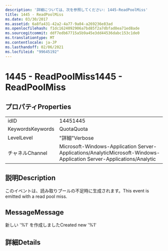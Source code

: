 ```yaml
---
description: '詳細については、次を参照してください: 1445-ReadPoolMiss'
title: 1445 - ReadPoolMiss
ms.date: 03/30/2017
ms.assetid: 6a8fa431-42a2-4a77-9a04-a269236e83ad
ms.openlocfilehash: f1dc1624092906a7bd85f2a7dbfad8ea71ed8ade
ms.sourcegitcommit: ddf7edb67715a5b9a45e3dd44536dabc153c1de0
ms.translationtype: MT
ms.contentlocale: ja-JP
ms.lasthandoff: 02/06/2021
ms.locfileid: "99645192"
---
```

# <a name="1445---readpoolmiss"></a><span data-ttu-id="6edd5-103">1445 - ReadPoolMiss</span><span class="sxs-lookup"><span data-stu-id="6edd5-103">1445 - ReadPoolMiss</span></span>

## <a name="properties"></a><span data-ttu-id="6edd5-104">プロパティ</span><span class="sxs-lookup"><span data-stu-id="6edd5-104">Properties</span></span>  
  
|||  
|-|-|  
|<span data-ttu-id="6edd5-105">id</span><span class="sxs-lookup"><span data-stu-id="6edd5-105">ID</span></span>|<span data-ttu-id="6edd5-106">1445</span><span class="sxs-lookup"><span data-stu-id="6edd5-106">1445</span></span>|  
|<span data-ttu-id="6edd5-107">Keywords</span><span class="sxs-lookup"><span data-stu-id="6edd5-107">Keywords</span></span>|<span data-ttu-id="6edd5-108">Quota</span><span class="sxs-lookup"><span data-stu-id="6edd5-108">Quota</span></span>|  
|<span data-ttu-id="6edd5-109">Level</span><span class="sxs-lookup"><span data-stu-id="6edd5-109">Level</span></span>|<span data-ttu-id="6edd5-110">"詳細"</span><span class="sxs-lookup"><span data-stu-id="6edd5-110">Verbose</span></span>|  
|<span data-ttu-id="6edd5-111">チャネル</span><span class="sxs-lookup"><span data-stu-id="6edd5-111">Channel</span></span>|<span data-ttu-id="6edd5-112">Microsoft-Windows-Application Server-Applications/Analytic</span><span class="sxs-lookup"><span data-stu-id="6edd5-112">Microsoft-Windows-Application Server-Applications/Analytic</span></span>|  
  
## <a name="description"></a><span data-ttu-id="6edd5-113">説明</span><span class="sxs-lookup"><span data-stu-id="6edd5-113">Description</span></span>  

 <span data-ttu-id="6edd5-114">このイベントは、読み取りプールの不足時に生成されます。</span><span class="sxs-lookup"><span data-stu-id="6edd5-114">This event is emitted with a read pool miss.</span></span>  
  
## <a name="message"></a><span data-ttu-id="6edd5-115">Message</span><span class="sxs-lookup"><span data-stu-id="6edd5-115">Message</span></span>  

 <span data-ttu-id="6edd5-116">新しい '%1' を作成しました</span><span class="sxs-lookup"><span data-stu-id="6edd5-116">Created new '%1'</span></span>  
  
## <a name="details"></a><span data-ttu-id="6edd5-117">詳細</span><span class="sxs-lookup"><span data-stu-id="6edd5-117">Details</span></span>
